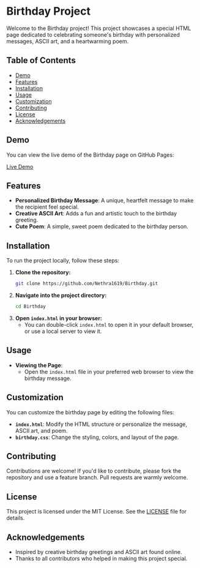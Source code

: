  # Birthday Project

Welcome to the Birthday project! This project showcases a special HTML page dedicated to celebrating someone's birthday with personalized messages, ASCII art, and a heartwarming poem.

## Table of Contents

- [Demo](#demo)
- [Features](#features)
- [Installation](#installation)
- [Usage](#usage)
- [Customization](#customization)
- [Contributing](#contributing)
- [License](#license)
- [Acknowledgements](#acknowledgements)

## Demo

You can view the live demo of the Birthday page on GitHub Pages:

[Live Demo](https://nethra1619.github.io/Birthday/)

## Features

- **Personalized Birthday Message**: A unique, heartfelt message to make the recipient feel special.
- **Creative ASCII Art**: Adds a fun and artistic touch to the birthday greeting.
- **Cute Poem**: A simple, sweet poem dedicated to the birthday person.

## Installation

To run the project locally, follow these steps:

1. **Clone the repository:**
    ```bash
    git clone https://github.com/Nethra1619/Birthday.git
    ```
2. **Navigate into the project directory:**
    ```bash
    cd Birthday
    ```
3. **Open `index.html` in your browser:**
    - You can double-click `index.html` to open it in your default browser, or use a local server to view it.

## Usage

- **Viewing the Page**:
  - Open the `index.html` file in your preferred web browser to view the birthday message.

## Customization

You can customize the birthday page by editing the following files:

- **`index.html`**: Modify the HTML structure or personalize the message, ASCII art, and poem.
- **`birthday.css`**: Change the styling, colors, and layout of the page.

## Contributing

Contributions are welcome! If you'd like to contribute, please fork the repository and use a feature branch. Pull requests are warmly welcome.

## License

This project is licensed under the MIT License. See the [LICENSE](LICENSE) file for details.

## Acknowledgements

- Inspired by creative birthday greetings and ASCII art found online.
- Thanks to all contributors who helped in making this project special.

